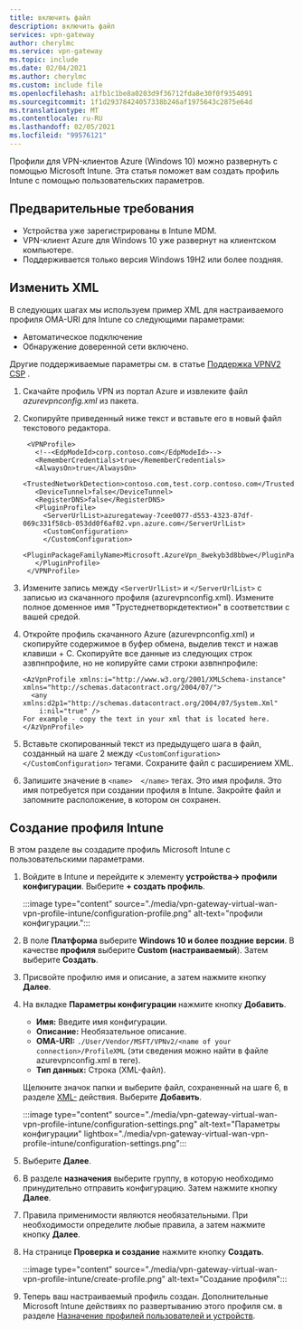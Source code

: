 ```yaml
---
title: включить файл
description: включить файл
services: vpn-gateway
author: cherylmc
ms.service: vpn-gateway
ms.topic: include
ms.date: 02/04/2021
ms.author: cherylmc
ms.custom: include file
ms.openlocfilehash: a1fb1c1be8a0203d9f36712fda8e30f0f9354091
ms.sourcegitcommit: 1f1d29378424057338b246af1975643c2875e64d
ms.translationtype: MT
ms.contentlocale: ru-RU
ms.lasthandoff: 02/05/2021
ms.locfileid: "99576121"
---
```

Профили для VPN-клиентов Azure (Windows 10) можно развернуть с помощью Microsoft Intune. Эта статья поможет вам создать профиль Intune с помощью пользовательских параметров.

## <a name="prerequisites"></a>Предварительные требования

* Устройства уже зарегистрированы в Intune MDM.
* VPN-клиент Azure для Windows 10 уже развернут на клиентском компьютере.
* Поддерживается только версия Windows 19H2 или более поздняя.

## <a name="modify-xml"></a><a name="xml"></a>Изменить XML

В следующих шагах мы используем пример XML для настраиваемого профиля OMA-URI для Intune со следующими параметрами:

* Автоматическое подключение
* Обнаружение доверенной сети включено.

Другие поддерживаемые параметры см. в статье [Поддержка VPNV2 CSP](https://docs.microsoft.com/windows/client-management/mdm/vpnv2-csp) .

1. Скачайте профиль VPN из портал Azure и извлеките файл *azurevpnconfig.xml* из пакета.
1. Скопируйте приведенный ниже текст и вставьте его в новый файл текстового редактора.

   ```xml-interactive
    <VPNProfile>
      <!--<EdpModeId>corp.contoso.com</EdpModeId>-->
      <RememberCredentials>true</RememberCredentials>
      <AlwaysOn>true</AlwaysOn>
      <TrustedNetworkDetection>contoso.com,test.corp.contoso.com</TrustedNetworkDetection>
      <DeviceTunnel>false</DeviceTunnel>
      <RegisterDNS>false</RegisterDNS>
      <PluginProfile>
        <ServerUrlList>azuregateway-7cee0077-d553-4323-87df-069c331f58cb-053dd0f6af02.vpn.azure.com</ServerUrlList> 
        <CustomConfiguration>
        </CustomConfiguration>
        <PluginPackageFamilyName>Microsoft.AzureVpn_8wekyb3d8bbwe</PluginPackageFamilyName>
      </PluginProfile>
    </VPNProfile>
   ```
1. Измените запись между ```<ServerUrlList>``` и ```</ServerUrlList>``` с записью из скачанного профиля (azurevpnconfig.xml). Измените полное доменное имя "Трустеднетворкдетектион" в соответствии с вашей средой.
1. Откройте профиль скачанного Azure (azurevpnconfig.xml) и скопируйте содержимое в буфер обмена, выделив текст и нажав клавиши <ctrl> + C. Скопируйте все данные из следующих строк азвпнпрофиле, но не копируйте сами строки азвпнпрофиле:

   ```
   <AzVpnProfile xmlns:i="http://www.w3.org/2001/XMLSchema-instance" xmlns="http://schemas.datacontract.org/2004/07/">
     <any xmlns:d2p1="http://schemas.datacontract.org/2004/07/System.Xml"
       i:nil="true" />
   For example - copy the text in your xml that is located here.
   </AzVpnProfile>
   ```
1. Вставьте скопированный текст из предыдущего шага в файл, созданный на шаге 2 между ```<CustomConfiguration>  </CustomConfiguration>``` тегами. Сохраните файл с расширением XML.
1. Запишите значение в ```<name>  </name>``` тегах. Это имя профиля. Это имя потребуется при создании профиля в Intune. Закройте файл и запомните расположение, в котором он сохранен.

## <a name="create-intune-profile"></a>Создание профиля Intune

В этом разделе вы создадите профиль Microsoft Intune с пользовательскими параметрами.

1. Войдите в Intune и перейдите к элементу **устройства-> профили конфигурации**. Выберите **+ создать профиль**.

   :::image type="content" source="./media/vpn-gateway-virtual-wan-vpn-profile-intune/configuration-profile.png" alt-text="профили конфигурации.":::
1. В поле **Платформа** выберите **Windows 10 и более поздние версии**. В качестве **профиля** выберите **Custom (настраиваемый**). Затем выберите **Создать**.
1. Присвойте профилю имя и описание, а затем нажмите кнопку **Далее**.
1. На вкладке **Параметры конфигурации** нажмите кнопку **Добавить**.

    * **Имя:** Введите имя конфигурации.
    * **Описание:** Необязательное описание.
    * **OMA-URI:** ```./User/Vendor/MSFT/VPNv2/<name of your connection>/ProfileXML``` (эти сведения можно найти в файле azurevpnconfig.xml в <name></name> теге).
    * **Тип данных:** Строка (XML-файл).

   Щелкните значок папки и выберите файл, сохраненный на шаге 6, в разделе [XML-](#xml) действия. Выберите **Добавить**.

   :::image type="content" source="./media/vpn-gateway-virtual-wan-vpn-profile-intune/configuration-settings.png" alt-text="Параметры конфигурации" lightbox="./media/vpn-gateway-virtual-wan-vpn-profile-intune/configuration-settings.png":::
1. Выберите **Далее**.
1. В разделе **назначения** выберите группу, в которую необходимо принудительно отправить конфигурацию. Затем нажмите кнопку **Далее**.
1. Правила применимости являются необязательными. При необходимости определите любые правила, а затем нажмите кнопку **Далее**.
1. На странице **Проверка и создание** нажмите кнопку **Создать**.

    :::image type="content" source="./media/vpn-gateway-virtual-wan-vpn-profile-intune/create-profile.png" alt-text="Создание профиля":::
1. Теперь ваш настраиваемый профиль создан. Дополнительные Microsoft Intune действиях по развертыванию этого профиля см. в разделе [Назначение профилей пользователей и устройств](https://docs.microsoft.com/mem/intune/configuration/device-profile-assign).
